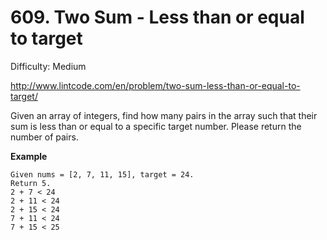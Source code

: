 # 609. Two Sum - Less than or equal to target

Difficulty: Medium

http://www.lintcode.com/en/problem/two-sum-less-than-or-equal-to-target/

Given an array of integers, find how many pairs in the array such that their sum is less than or equal to a specific target number. Please return the number of pairs.

**Example**  
```
Given nums = [2, 7, 11, 15], target = 24. 
Return 5. 
2 + 7 < 24
2 + 11 < 24
2 + 15 < 24
7 + 11 < 24
7 + 15 < 25
```
